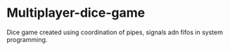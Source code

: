 # Multiplayer-dice-game
Dice game created using coordination of pipes, signals adn fifos in system programming.
